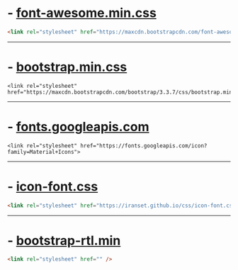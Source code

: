 
# - [font-awesome.min.css](https://maxcdn.bootstrapcdn.com/font-awesome/4.5.0/css/font-awesome.min.css)
```html
<link rel="stylesheet" href="https://maxcdn.bootstrapcdn.com/font-awesome/4.5.0/css/font-awesome.min.css" />
```
***

# - [bootstrap.min.css](https://maxcdn.bootstrapcdn.com/bootstrap/3.3.7/css/bootstrap.min.css)
```
<link rel="stylesheet" href="https://maxcdn.bootstrapcdn.com/bootstrap/3.3.7/css/bootstrap.min.css"> 
```
***

# - [fonts.googleapis.com](https://fonts.googleapis.com/icon?family=Material+Icons)

```
<link rel="stylesheet" href="https://fonts.googleapis.com/icon?family=Material+Icons"> 
```

___


# - [icon-font.css](https://iranset.github.io/css/icon-font.css)
```html
<link rel="stylesheet" href="https://iranset.github.io/css/icon-font.css" />
```
***
# - [bootstrap-rtl.min](https:)
```html
<link rel="stylesheet" href="" />
```
